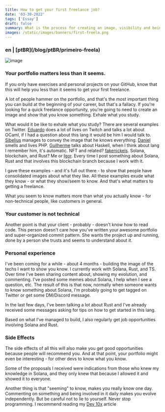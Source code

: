 ```yaml
---
title: How to get your first freelance job?
date: '03-30-2022'
tags: ['Essay']
draft: false
summary: What is the process for creating an image, visibility and being called for freelancing?
images: /static/images/banners/first-freela.png
---
```


<h3>en | [ptBR](/blog/ptBR/primeiro-freela)</h3>

![image](/static/images/banners/first-freela.png)

### Your portfolio matters less than it seems.

If you only have exercises and personal projects on your GitHub, know that this will help you less than it seems to get your first freelance.

A lot of people hammer on the portfolio, and that's the most important thing you can build at the beginning of your career, but that's a fallacy. If you're looking for a quick freelance opportunity, you're going to need to create an image and show that you know something. Exhale what you study.

What would it be like to exhale what you study? There are several examples on Twitter. [Eduardo](https://twitter.com/TheEduardoRFS) does a lot of lives on Twitch and talks a lot about OCaml, if I had a question about this lang it would be him I would talk to. [Sibelius](https://twitter.com/sseraphini) manages to convey the image that he knows everything. [Daniel](https://twitter.com/danielhe4rt) smells and lives PHP. [Guilherme](https://twitter.com/KindSloth) talks about Haskell, when I think about lang I remember him, it's automatic. NFT and related? [fakenickels](https://twitter.com/fakenickels). Solana, blockchain, and Rust? Me or [Igor](https://twitter.com/igorlourencox). Every time I post something about Solana, Rust and that involves this blockchain branch because I work with it.

I gave these examples - and it's full out there - to show that people have consolidated images about what they like. All these examples exude what they know - or what they show/seem to know. And that's what matters to getting a freelance.

What you seem to know matters more than what you actually know - for non-technical people, like customers in general.

### Your customer is not technical

Another point is that your client - probably - doesn't know how to read code. This person doesn't care how you've written your awesome portfolio and super-organized commit pattern. She wants the project up and running, done by a person she trusts and seems to understand about it.

### Personal experience
I've been coming for a while - about 4 months - building the image of the techs I want to show you know. I currently work with Solana, Rust, and TS. Over time I've been sharing content about, showing my evolution, and commenting. I've posted some memes about Solana, I help when I see a question, etc. The result of this is that now, normally when someone wants to know something about Solana, I'm probably going to get tagged on Twitter or get some DM/Discord message.

In the last few days, I've been talking a lot about Rust and I've already received some messages asking for tips on how to get started in this lang.

Based on what I've managed to build, I also regularly get job opportunities involving Solana and Rust.

### Side Effects
The side effects of all this will also make you get good opportunities because people will recommend you. And at that point, your portfolio might even be interesting - for other devs to know what you know.

Some of the proposals I received were indications from those who knew my knowledge in Solana, and they only knew that because I allowed it and showed it to everyone.

Another thing is that "seeming" to know, makes you really know one day. Commenting on something and being involved in it daily makes you evolve independently. But be careful not to lie to yourself. Never stop programming. I recommend reading my [Dev 10x](/blog/en/elite-dev) article
